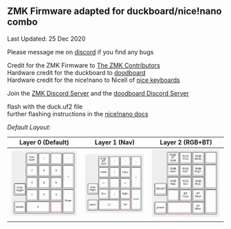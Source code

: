 ## ZMK Firmware adapted for duckboard/nice!nano combo

Last Updated: 25 Dec 2020

Please message me on [discord](https://discord.gg/K3SJrtN5PJ) if you find any bugs

Credit for the ZMK Firmware to [The ZMK Contributors](https://zmkfirmware.dev/)  
Hardware credit for the duckboard to [doodboard](https://doodboard.xyz/)  
Hardware credit for the nice!nano to Nicell of [nice keyboards](https://nicekeyboards.com/)  

Join the [ZMK Discord Server](https://zmkfirmware.dev/community/discord/invite) and the [doodboard Discord Server](https://discord.gg/UCEnxWk)

flash with the duck.uf2 file  
further flashing instructions in the [nice!nano docs](https://docs.nicekeyboards.com/#/nice!nano/getting_started?id=flashing-firmware-and-bootloaders) 

*Default Layout:*

| Layer 0 (Default) | Layer 1 (Nav) | Layer 2 (RGB+BT) |
  ------  | ------ | ------
 ![](img/layer0.jpg) | ![](img/layer1.jpg) | ![](img/layer2.jpg)
